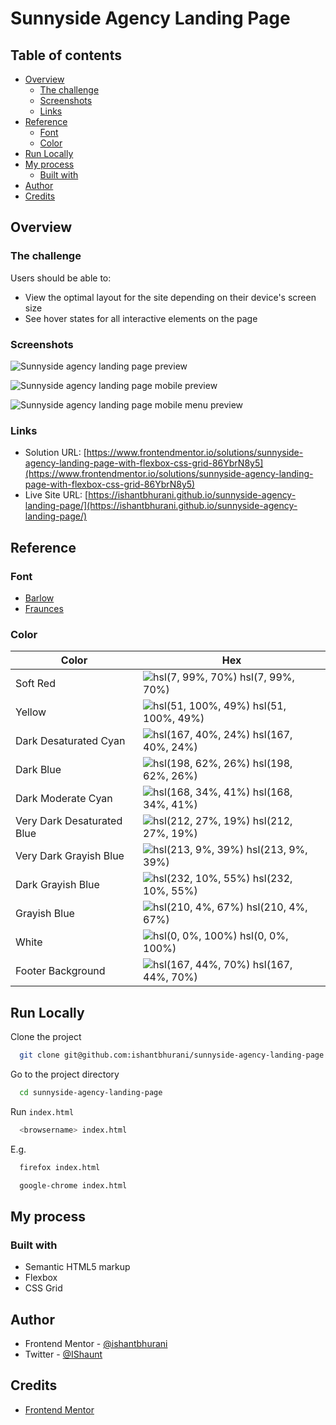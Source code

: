 # Sunnyside Agency Landing Page

## Table of contents

- [Overview](#overview)
  - [The challenge](#the-challenge)
  - [Screenshots](#screenshots)
  - [Links](#links)
- [Reference](#reference)
  - [Font](#font)
  - [Color](#color)
- [Run Locally](#run-locally)
- [My process](#my-process)
  - [Built with](#built-with)
- [Author](#author)
- [Credits](#credits)

## Overview

### The challenge

Users should be able to:

- View the optimal layout for the site depending on their device's screen size
- See hover states for all interactive elements on the page

### Screenshots

![Sunnyside agency landing page preview](https://user-images.githubusercontent.com/67356291/133661809-75abf279-5125-4dcc-b59a-425fefcd0db4.png)

![Sunnyside agency landing page mobile preview](https://user-images.githubusercontent.com/67356291/133661801-9ad775ae-8252-4153-bcfd-f1765589f38d.png)

![Sunnyside agency landing page mobile menu preview](https://user-images.githubusercontent.com/67356291/133661792-c8e8b04d-b0fa-499d-9b40-6ecfc7bad867.png)

### Links

- Solution URL: [https://www.frontendmentor.io/solutions/sunnyside-agency-landing-page-with-flexbox-css-grid-86YbrN8y5](https://www.frontendmentor.io/solutions/sunnyside-agency-landing-page-with-flexbox-css-grid-86YbrN8y5)
- Live Site URL: [https://ishantbhurani.github.io/sunnyside-agency-landing-page/](https://ishantbhurani.github.io/sunnyside-agency-landing-page/)

## Reference

### Font

- [Barlow](https://fonts.google.com/specimen/Barlow)
- [Fraunces](https://fonts.google.com/specimen/Fraunces)

### Color

| Color                      | Hex                                                                                    |
| -------------------------- | -------------------------------------------------------------------------------------- |
| Soft Red                   | ![hsl(7, 99%, 70%)](https://via.placeholder.com/10/fe7867?text=+) hsl(7, 99%, 70%)     |
| Yellow                     | ![hsl(51, 100%, 49%)](https://via.placeholder.com/10/fad400?text=+) hsl(51, 100%, 49%) |
| Dark Desaturated Cyan      | ![hsl(167, 40%, 24%)](https://via.placeholder.com/10/25564b?text=+) hsl(167, 40%, 24%) |
| Dark Blue                  | ![hsl(198, 62%, 26%)](https://via.placeholder.com/10/19536b?text=+) hsl(198, 62%, 26%) |
| Dark Moderate Cyan         | ![hsl(168, 34%, 41%)](https://via.placeholder.com/10/458c7e?text=+) hsl(168, 34%, 41%) |
| Very Dark Desaturated Blue | ![hsl(212, 27%, 19%)](https://via.placeholder.com/10/23303e?text=+) hsl(212, 27%, 19%) |
| Very Dark Grayish Blue     | ![hsl(213, 9%, 39%)](https://via.placeholder.com/10/5a636c?text=+) hsl(213, 9%, 39%)   |
| Dark Grayish Blue          | ![hsl(232, 10%, 55%)](https://via.placeholder.com/10/818498?text=+) hsl(232, 10%, 55%) |
| Grayish Blue               | ![hsl(210, 4%, 67%)](https://via.placeholder.com/10/a7abae?text=+) hsl(210, 4%, 67%)   |
| White                      | ![hsl(0, 0%, 100%)](https://via.placeholder.com/10/ffffff?text=+) hsl(0, 0%, 100%)     |
| Footer Background          | ![hsl(167, 44%, 70%)](https://via.placeholder.com/10/91d4c6?text=+) hsl(167, 44%, 70%) |

## Run Locally

Clone the project

```bash
  git clone git@github.com:ishantbhurani/sunnyside-agency-landing-page.git
```

Go to the project directory

```bash
  cd sunnyside-agency-landing-page
```

Run `index.html`

```bash
  <browsername> index.html
```

E.g.

```bash
  firefox index.html
```

```bash
  google-chrome index.html
```

## My process

### Built with

- Semantic HTML5 markup
- Flexbox
- CSS Grid

## Author

- Frontend Mentor - [@ishantbhurani](https://www.frontendmentor.io/profile/ishantbhurani)
- Twitter - [@IShaunt](https://twitter.com/IShaunt)

## Credits

- [Frontend Mentor](https://www.frontendmentor.io/challenges/sunnyside-agency-landing-page-7yVs3B6ef)
